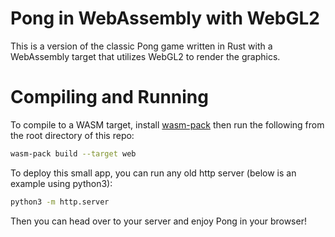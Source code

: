 # Pong in WebAssembly with WebGL2
This is a version of the classic Pong game written in Rust with a WebAssembly target that utilizes WebGL2 to render the graphics.

# Compiling and Running
To compile to a WASM target, install [wasm-pack](https://github.com/rustwasm/wasm-pack) then run the following from the root directory of this repo:
```sh
wasm-pack build --target web
```
To deploy this small app, you can run any old http server (below is an example using python3):
```sh
python3 -m http.server
```
Then you can head over to your server and enjoy Pong in your browser!
